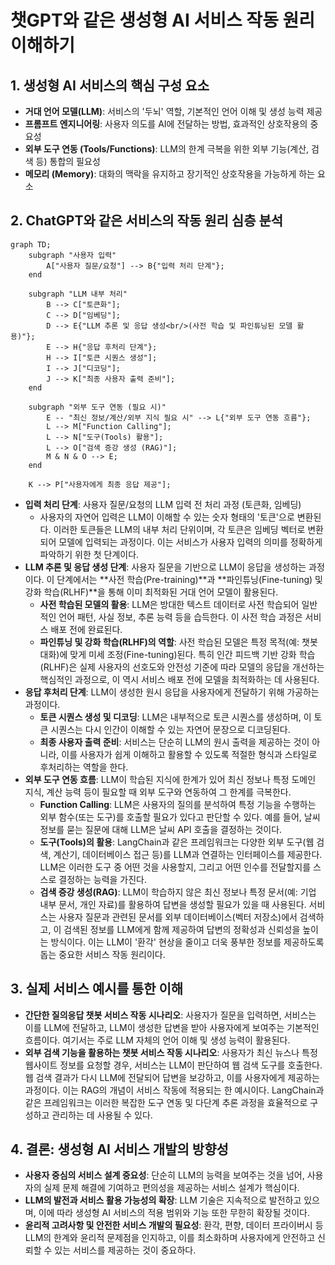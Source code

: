 # 챗GPT와 같은 생성형 AI 서비스 작동 원리 이해하기

## 1. 생성형 AI 서비스의 핵심 구성 요소

- **거대 언어 모델(LLM)**: 서비스의 '두뇌' 역할, 기본적인 언어 이해 및 생성 능력 제공
- **프롬프트 엔지니어링**: 사용자 의도를 AI에 전달하는 방법, 효과적인 상호작용의 중요성
- **외부 도구 연동 (Tools/Functions)**: LLM의 한계 극복을 위한 외부 기능(계산, 검색 등) 통합의 필요성
- **메모리 (Memory)**: 대화의 맥락을 유지하고 장기적인 상호작용을 가능하게 하는 요소

## 2. ChatGPT와 같은 서비스의 작동 원리 심층 분석

```mermaid
graph TD;
    subgraph "사용자 입력"
        A["사용자 질문/요청"] --> B{"입력 처리 단계"};
    end

    subgraph "LLM 내부 처리"
        B --> C["토큰화"];
        C --> D["임베딩"];
        D --> E{"LLM 추론 및 응답 생성<br/>(사전 학습 및 파인튜닝된 모델 활용)"};
        E --> H{"응답 후처리 단계"};
        H --> I["토큰 시퀀스 생성"];
        I --> J["디코딩"];
        J --> K["최종 사용자 출력 준비"];
    end

    subgraph "외부 도구 연동 (필요 시)"
        E -- "최신 정보/계산/외부 지식 필요 시" --> L{"외부 도구 연동 흐름"};
        L --> M["Function Calling"];
        L --> N["도구(Tools) 활용"];
        L --> O["검색 증강 생성 (RAG)"];
        M & N & O --> E;
    end

    K --> P["사용자에게 최종 응답 제공"];
```

- **입력 처리 단계**: 사용자 질문/요청의 LLM 입력 전 처리 과정 (토큰화, 임베딩)
  - 사용자의 자연어 입력은 LLM이 이해할 수 있는 숫자 형태의 '토큰'으로 변환된다. 이러한 토큰들은 LLM의 내부 처리 단위이며, 각 토큰은 임베딩 벡터로 변환되어 모델에 입력되는 과정이다. 이는 서비스가 사용자 입력의 의미를 정확하게 파악하기 위한 첫 단계이다.
- **LLM 추론 및 응답 생성 단계**: 사용자 질문을 기반으로 LLM이 응답을 생성하는 과정이다. 이 단계에서는 **사전 학습(Pre-training)**과 **파인튜닝(Fine-tuning) 및 강화 학습(RLHF)**을 통해 이미 최적화된 거대 언어 모델이 활용된다.
  - **사전 학습된 모델의 활용**: LLM은 방대한 텍스트 데이터로 사전 학습되어 일반적인 언어 패턴, 사실 정보, 추론 능력 등을 습득한다. 이 사전 학습 과정은 서비스 배포 전에 완료된다.
  - **파인튜닝 및 강화 학습(RLHF)의 역할**: 사전 학습된 모델은 특정 목적(예: 챗봇 대화)에 맞게 미세 조정(Fine-tuning)된다. 특히 인간 피드백 기반 강화 학습(RLHF)은 실제 사용자의 선호도와 안전성 기준에 따라 모델의 응답을 개선하는 핵심적인 과정으로, 이 역시 서비스 배포 전에 모델을 최적화하는 데 사용된다.
- **응답 후처리 단계**: LLM이 생성한 원시 응답을 사용자에게 전달하기 위해 가공하는 과정이다.
  - **토큰 시퀀스 생성 및 디코딩**: LLM은 내부적으로 토큰 시퀀스를 생성하며, 이 토큰 시퀀스는 다시 인간이 이해할 수 있는 자연어 문장으로 디코딩된다.
  - **최종 사용자 출력 준비**: 서비스는 단순히 LLM의 원시 출력을 제공하는 것이 아니라, 이를 사용자가 쉽게 이해하고 활용할 수 있도록 적절한 형식과 스타일로 후처리하는 역할을 한다.
- **외부 도구 연동 흐름**: LLM이 학습된 지식에 한계가 있어 최신 정보나 특정 도메인 지식, 계산 능력 등이 필요할 때 외부 도구와 연동하여 그 한계를 극복한다.
  - **Function Calling**: LLM은 사용자의 질의를 분석하여 특정 기능을 수행하는 외부 함수(또는 도구)를 호출할 필요가 있다고 판단할 수 있다. 예를 들어, 날씨 정보를 묻는 질문에 대해 LLM은 날씨 API 호출을 결정하는 것이다.
  - **도구(Tools)의 활용**: LangChain과 같은 프레임워크는 다양한 외부 도구(웹 검색, 계산기, 데이터베이스 접근 등)를 LLM과 연결하는 인터페이스를 제공한다. LLM은 이러한 도구 중 어떤 것을 사용할지, 그리고 어떤 인수를 전달할지를 스스로 결정하는 능력을 가진다.
  - **검색 증강 생성(RAG)**: LLM이 학습하지 않은 최신 정보나 특정 문서(예: 기업 내부 문서, 개인 자료)를 활용하여 답변을 생성할 필요가 있을 때 사용된다. 서비스는 사용자 질문과 관련된 문서를 외부 데이터베이스(벡터 저장소)에서 검색하고, 이 검색된 정보를 LLM에게 함께 제공하여 답변의 정확성과 신뢰성을 높이는 방식이다. 이는 LLM이 '환각' 현상을 줄이고 더욱 풍부한 정보를 제공하도록 돕는 중요한 서비스 작동 원리이다.

## 3. 실제 서비스 예시를 통한 이해

- **간단한 질의응답 챗봇 서비스 작동 시나리오**: 사용자가 질문을 입력하면, 서비스는 이를 LLM에 전달하고, LLM이 생성한 답변을 받아 사용자에게 보여주는 기본적인 흐름이다. 여기서는 주로 LLM 자체의 언어 이해 및 생성 능력이 활용된다.
- **외부 검색 기능을 활용하는 챗봇 서비스 작동 시나리오**: 사용자가 최신 뉴스나 특정 웹사이트 정보를 요청할 경우, 서비스는 LLM이 판단하여 웹 검색 도구를 호출한다. 웹 검색 결과가 다시 LLM에 전달되어 답변을 보강하고, 이를 사용자에게 제공하는 과정이다. 이는 RAG의 개념이 서비스 작동에 적용되는 한 예시이다. LangChain과 같은 프레임워크는 이러한 복잡한 도구 연동 및 다단계 추론 과정을 효율적으로 구성하고 관리하는 데 사용될 수 있다.

## 4. 결론: 생성형 AI 서비스 개발의 방향성

- **사용자 중심의 서비스 설계 중요성**: 단순히 LLM의 능력을 보여주는 것을 넘어, 사용자의 실제 문제 해결에 기여하고 편의성을 제공하는 서비스 설계가 핵심이다.
- **LLM의 발전과 서비스 활용 가능성의 확장**: LLM 기술은 지속적으로 발전하고 있으며, 이에 따라 생성형 AI 서비스의 적용 범위와 기능 또한 무한히 확장될 것이다.
- **윤리적 고려사항 및 안전한 서비스 개발의 필요성**: 환각, 편향, 데이터 프라이버시 등 LLM의 한계와 윤리적 문제점을 인지하고, 이를 최소화하며 사용자에게 안전하고 신뢰할 수 있는 서비스를 제공하는 것이 중요하다.
